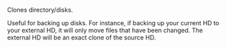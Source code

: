 Clones directory/disks.  

Useful for backing up disks. For instance, if backing up your current HD to your external HD, it will only move files that have been changed. The external HD will be an exact clone of the source HD.
